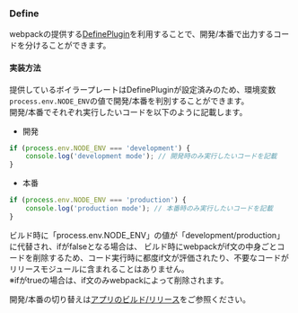 ### Define
webpackの提供する[DefinePlugin](https://webpack.github.io/docs/list-of-plugins.html#defineplugin)を利用することで、開発/本番で出力するコードを分けることができます。

#### 実装方法
提供しているボイラープレートはDefinePluginが設定済みのため、環境変数`process.env.NODE_ENV`の値で開発/本番を判別することができます。  
開発/本番でそれぞれ実行したいコードを以下のように記載します。

* 開発
```js
if (process.env.NODE_ENV === 'development') {
    console.log('development mode'); // 開発時のみ実行したいコードを記載
}
```

* 本番
```js
if (process.env.NODE_ENV === 'production') {
    console.log('production mode'); // 本番時のみ実行したいコードを記載
}
```

ビルド時に「process.env.NODE_ENV」の値が「development/production」に代替され、ifがfalseとなる場合は、
ビルド時にwebpackがif文の中身ごとコードを削除するため、コード実行時に都度if文が評価されたり、不要なコードがリリースモジュールに含まれることはありません。  
※ifがtrueの場合は、if文のみwebpackによって削除されます。  

開発/本番の切り替えは[アプリのビルド/リリース](../advance/release.md)をご参照ください。